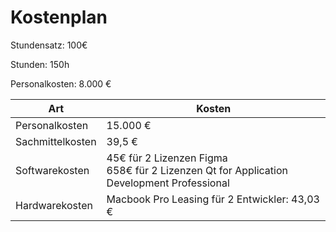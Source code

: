 # Kostenplan

Stundensatz: 100€

Stunden: 150h

Personalkosten: 8.000 €

| Art              | Kosten                                                                                       |
| ---------------- | -------------------------------------------------------------------------------------------- |
| Personalkosten   | 15.000 €                                                                                     |
| Sachmittelkosten | 39,5 €                                                                                       |
| Softwarekosten   | 45€ für 2 Lizenzen Figma<br/>658€ für 2 Lizenzen Qt for Application Development Professional |
| Hardwarekosten   | Macbook Pro Leasing für 2 Entwickler: 43,03 €                                                |
